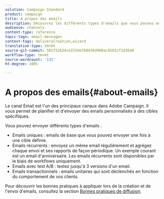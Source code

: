 ```yaml
---
solution: Campaign Standard
product: campaign
title: A propos des emails
description: Découvrez les différents types d'emails que vous pouvez envoyer avec Adobe Campaign.
audience: channels
content-type: reference
topic-tags: email-messages
context-tags: deliveryCreation,wizard
translation-type: tm+mt
source-git-commit: 501f52624ce253eb7b0d36d908ac8502cf1d3b48
workflow-type: tm+mt
source-wordcount: '131'
ht-degree: 100%

---
```



# A propos des emails{#about-emails}

Le canal Email est l&#39;un des principaux canaux dans Adobe Campaign. Il vous permet de planifier et d&#39;envoyer des emails personnalisés à des cibles spécifiques.

Vous pouvez envoyer différents types d&#39;emails :

* Emails uniques : emails de base que vous pouvez envoyer une fois à une cible définie.
* Emails récurrents : envoyez un même email régulièrement et agrégez chaque envoi et ses rapports de façon périodique. Un exemple courant est un email d&#39;anniversaire. Les emails récurrents sont disponibles par le biais de workflows uniquement.
* Emails avec test A/B : testez jusqu&#39;à 3 versions d&#39;un email.
* Emails transactionnels : emails unitaires qui sont déclenchés en fonction du comportement de vos clients.

Pour découvrir les bonnes pratiques à appliquer lors de la création et de l&#39;envoi d&#39;emails, consultez la section [Bonnes pratiques de diffusion](../../sending/using/delivery-best-practices.md).
